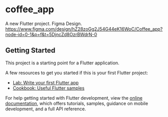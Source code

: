 # coffee_app

A new Flutter project.
Figma Design.
 https://www.figma.com/design/hZ28zoGg2J54G44eK16WoC/Coffee_app?node-id=0-1&p=f&t=5DjncZd8OzrBWdrN-0
## Getting Started

This project is a starting point for a Flutter application.

A few resources to get you started if this is your first Flutter project:

- [Lab: Write your first Flutter app](https://docs.flutter.dev/get-started/codelab)
- [Cookbook: Useful Flutter samples](https://docs.flutter.dev/cookbook)


For help getting started with Flutter development, view the
[online documentation](https://docs.flutter.dev/), which offers tutorials,
samples, guidance on mobile development, and a full API reference.
